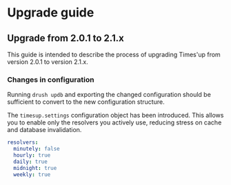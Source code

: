 # Upgrade guide

## Upgrade from 2.0.1 to 2.1.x

This guide is intended to describe the process of upgrading
Times'up from version 2.0.1 to version 2.1.x.

### Changes in configuration

Running `drush updb` and exporting the changed configuration should be sufficient
to convert to the new configuration structure.

The `timesup.settings` configuration object has been introduced. This allows you to enable only the resolvers you actively use, reducing stress on cache and database invalidation.

```yaml
resolvers:
  minutely: false
  hourly: true
  daily: true
  midnight: true
  weekly: true
```



